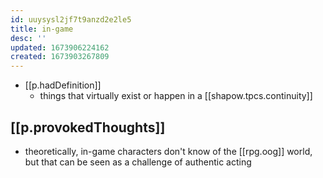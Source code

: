 ```yaml
---
id: uuysysl2jf7t9anzd2e2le5
title: in-game
desc: ''
updated: 1673906224162
created: 1673903267809
---
```


- [[p.hadDefinition]]
  - things that virtually exist or happen in a [[shapow.tpcs.continuity]]

## [[p.provokedThoughts]]

- theoretically, in-game characters don't know of the [[rpg.oog]] world, but that can be seen as a challenge of authentic acting